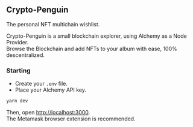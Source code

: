 ## Crypto-Penguin

The personal NFT multichain wishlist.

Crypto-Penguin is a small blockchain explorer, using Alchemy as a Node Provider.
<br/>
Browse the Blockchain and add NFTs to your album with ease, 100% descentralized.

### Starting

- Create your `.env` file.
- Place your Alchemy API key.

```bash
yarn dev
```

Then, open [http://localhost:3000](http://localhost:3000).
<br/>
The Metamask browser extension is recommended.
